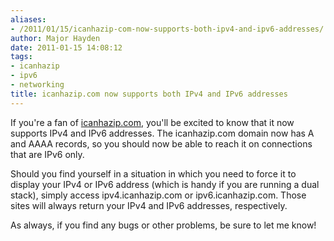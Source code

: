 ```yaml
---
aliases:
- /2011/01/15/icanhazip-com-now-supports-both-ipv4-and-ipv6-addresses/
author: Major Hayden
date: 2011-01-15 14:08:12
tags:
- icanhazip
- ipv6
- networking
title: icanhazip.com now supports both IPv4 and IPv6 addresses
---
```


If you're a fan of [icanhazip.com][1], you'll be excited to know that it now supports IPv4 and IPv6 addresses. The icanhazip.com domain now has A and AAAA records, so you should now be able to reach it on connections that are IPv6 only.

Should you find yourself in a situation in which you need to force it to display your IPv4 or IPv6 address (which is handy if you are running a dual stack), simply access ipv4.icanhazip.com or ipv6.icanhazip.com. Those sites will always return your IPv4 and IPv6 addresses, respectively.

As always, if you find any bugs or other problems, be sure to let me know!

 [1]: http://icanhazip.com/
